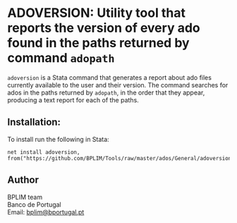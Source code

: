 # ADOVERSION: Utility tool that reports the version of every ado found in the paths returned by command `adopath`

`adoversion` is a Stata command that generates a report about ado files currently available to the user and their version. 
The command searches for ados in the paths returned by `adopath`, in the order that they appear, producing a text report
for each of the paths.

## Installation:

To install run the following in Stata:

```
net install adoversion, from("https://github.com/BPLIM/Tools/raw/master/ados/General/adoversion/")
```

## Author

BPLIM team
<br>Banco de Portugal
<br>Email: bplim@bportugal.pt
